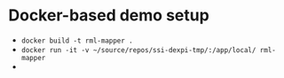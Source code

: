 # Docker-based demo setup

* `docker build -t rml-mapper .`
* `docker run -it -v ~/source/repos/ssi-dexpi-tmp/:/app/local/ rml-mapper `
* 